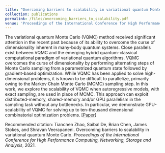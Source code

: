 ```yaml
---
title: "Overcoming barriers to scalability in variational quantum Monte Carlo"
collection: publications
permalink: /files/overcoming_barriers_to_scalability.pdf
venue: 'Proceedings of the International Conference for High Performance Computing, Networking, Storage and Analysis'
---
```

The variational quantum Monte Carlo (VQMC) method received significant attention in the recent past because of its 
ability to overcome the curse of dimensionality inherent in many-body quantum systems. Close parallels exist between 
VQMC and the emerging hybrid quantum-classical computational paradigm of variational quantum algorithms. VQMC overcomes 
the curse of dimensionality by performing alternating steps of Monte Carlo sampling from a parametrized quantum state 
followed by gradient-based optimization. While VQMC has been applied to solve high-dimensional problems, it is known to 
be difficult to parallelize, primarily owing to the Markov Chain Monte Carlo (MCMC) sampling step. In this work, we 
explore the scalability of VQMC when autoregressive models, with exact sampling, are used in place of MCMC. This 
approach can exploit distributed-memory, shared-memory and/or GPU parallelism in the sampling task without any 
bottlenecks. In particular, we demonstrate GPU-scalability of VQMC for solving up to ten-thousand dimensional 
combinatorial optimization problems.
[<a href="https://dl.acm.org/doi/10.1145/3458817.3476219?sid=SCITRUS">Paper</a>]

Recommended citation: Tianchen Zhao, Saibal De, Brian Chen, James Stokes, and Shravan Veerapaneni.  Overcoming barriers to scalability in variational quantum Monte Carlo. <i>Proceedings of the International Conference for High Performance Computing, Networking, Storage and Analysis</i>, 2021.